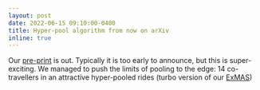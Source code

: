 ```yaml
---
layout: post
date: 2022-06-15 09:10:00-0400
title: Hyper-pool algorithm from now on arXiv
inline: true
---
```


Our [pre-print](https://arxiv.org/abs/2206.05940) is out. Typically it is too early to announce, but this is super-exciting. We managed to push the limits of pooling to the edge: 14 co-travellers in an attractive hyper-pooled rides (turbo version of our [ExMAS](https://doi.org/10.1016/j.trb.2020.06.006))
